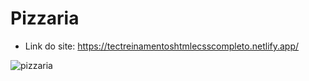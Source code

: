 # Pizzaria
* Link do site: https://tectreinamentoshtmlecsscompleto.netlify.app/

![pizzaria](https://user-images.githubusercontent.com/83989931/186266537-a3b40088-6c19-4bd6-bb7a-19d08169feec.png)
